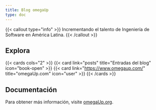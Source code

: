 ```yaml
---
title: Blog omegaUp
type: doc
---
```



{{< callout type="info" >}}
  Incrementando el talento de Ingeniería de Software en América Latina.
{{< /callout >}}

## Explora

{{< cards cols="2" >}}
  {{< card link="posts" title="Entradas del blog" icon="book-open" >}}
  {{< card link="https://www.omegaup.com/" title="omegaUp.com" icon="user" >}}
{{< /cards >}}

## Documentación

Para obtener más información, visite [omegaUp.org](https://www.omegaup.org).
